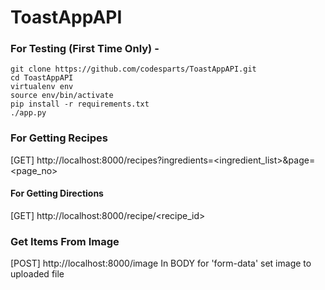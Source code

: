 # ToastAppAPI

### For Testing (First Time Only) -
    git clone https://github.com/codesparts/ToastAppAPI.git
    cd ToastAppAPI
    virtualenv env
    source env/bin/activate
    pip install -r requirements.txt
    ./app.py

### For Getting Recipes
[GET] http://localhost:8000/recipes?ingredients=<ingredient_list>&page=<page_no>

#### For Getting Directions
[GET] http://localhost:8000/recipe/<recipe_id>

### Get Items From Image
[POST] http://localhost:8000/image
In BODY for 'form-data' set image to uploaded file


